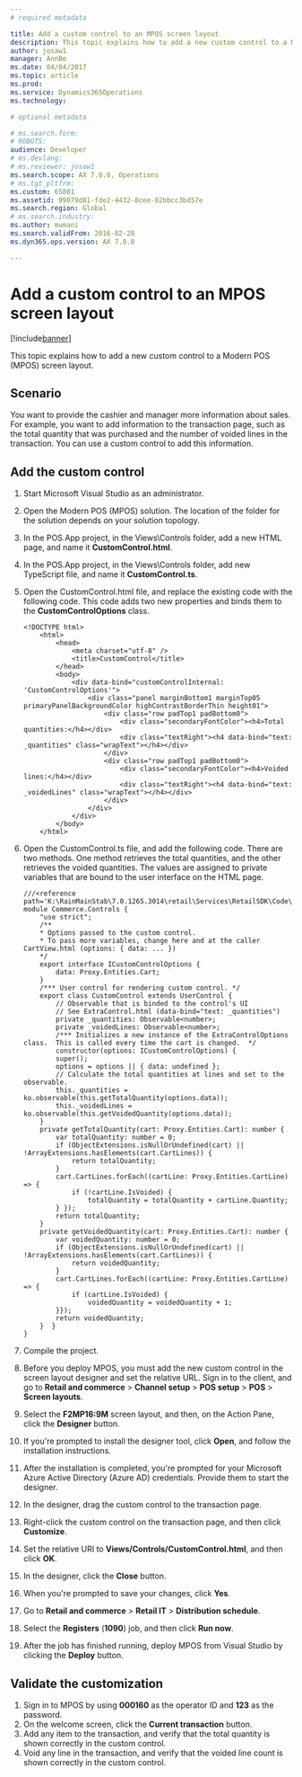 ```yaml
---
# required metadata

title: Add a custom control to an MPOS screen layout
description: This topic explains how to add a new custom control to a Modern POS (MPOS) screen layout.
author: josaw1
manager: AnnBe
ms.date: 04/04/2017
ms.topic: article
ms.prod: 
ms.service: Dynamics365Operations
ms.technology: 

# optional metadata

# ms.search.form: 
# ROBOTS: 
audience: Developer
# ms.devlang: 
# ms.reviewer: josaw1
ms.search.scope: AX 7.0.0, Operations
# ms.tgt_pltfrm: 
ms.custom: 65801
ms.assetid: 99079d81-fde2-4432-8cee-82bbcc3bd57e
ms.search.region: Global
# ms.search.industry: 
ms.author: mumani
ms.search.validFrom: 2016-02-28
ms.dyn365.ops.version: AX 7.0.0

---
```


# Add a custom control to an MPOS screen layout

[!include[banner](../includes/banner.md)]


This topic explains how to add a new custom control to a Modern POS (MPOS) screen layout.

Scenario
--------

You want to provide the cashier and manager more information about sales. For example, you want to add information to the transaction page, such as the total quantity that was purchased and the number of voided lines in the transaction. You can use a custom control to add this information.

## Add the custom control
1.  Start Microsoft Visual Studio as an administrator.
2.  Open the Modern POS (MPOS) solution. The location of the folder for the solution depends on your solution topology.
3.  In the POS.App project, in the Views\\Controls folder, add a new HTML page, and name it **CustomControl.html**.
4.  In the POS.App project, in the Views\\Controls folder, add new TypeScript file, and name it **CustomControl.ts**.
5.  Open the CustomControl.html file, and replace the existing code with the following code. This code adds two new properties and binds them to the **CustomControlOptions** class.

        <!DOCTYPE html>
            <html>
                <head>
                    <meta charset="utf-8" />
                    <title>CustomControl</title>
                </head>
                <body>
                    <div data-bind="customControlInternal: 'CustomControlOptions'">
                        <div class="panel marginBottom1 marginTop05 primaryPanelBackgroundColor highContrastBorderThin height01">
                            <div class="row padTop1 padBottom0">
                                <div class="secondaryFontColor"><h4>Total quantities:</h4></div>
                                <div class="textRight"><h4 data-bind="text: _quantities" class="wrapText"></h4></div>
                            </div>
                            <div class="row padTop1 padBottom0">
                                <div class="secondaryFontColor"><h4>Voided lines:</h4></div>
                                <div class="textRight"><h4 data-bind="text: _voidedLines" class="wrapText"></h4></div>
                            </div>
                        </div>
                    </div>
                </body>
            </html>

6.  Open the CustomControl.ts file, and add the following code. There are two methods. One method retrieves the total quantities, and the other retrieves the voided quantities. The values are assigned to private variables that are bound to the user interface on the HTML page.

        ///<reference path='K:\RainMainStab\7.0.1265.3014\retail\Services\RetailSDK\Code\POS\SharedApp\Views\Controls\UserControl.ts'/>
        module Commerce.Controls {
            "use strict";
            /**
            * Options passed to the custom control.
            * To pass more variables, change here and at the caller CartView.html (options: { data: ... })
            */
            export interface ICustomControlOptions {
                data: Proxy.Entities.Cart;
            }
            /*** User control for rendering custom control. */
            export class CustomControl extends UserControl {
                // Observable that is binded to the control's UI
                // See ExtraControl.html (data-bind="text: _quantities")
                private _quantities: Observable<number>;
                private _voidedLines: Observable<number>;
                /*** Initializes a new instance of the ExtraControlOptions class.  This is called every time the cart is changed.  */
                constructor(options: ICustomControlOptions) {
                super();
                options = options || { data: undefined };
                // Calculate the total quantities at lines and set to the observable.
                this._quantities = ko.observable(this.getTotalQuantity(options.data));
                this._voidedLines = ko.observable(this.getVoidedQuantity(options.data));
            }
            private getTotalQuantity(cart: Proxy.Entities.Cart): number {
                var totalQuantity: number = 0;
                if (ObjectExtensions.isNullOrUndefined(cart) || !ArrayExtensions.hasElements(cart.CartLines)) {
                    return totalQuantity;
                }
                cart.CartLines.forEach((cartLine: Proxy.Entities.CartLine) => {
                    if (!cartLine.IsVoided) {
                        totalQuantity = totalQuantity + cartLine.Quantity;
                } });
                return totalQuantity;
            }
            private getVoidedQuantity(cart: Proxy.Entities.Cart): number {
                var voidedQuantity: number = 0;
                if (ObjectExtensions.isNullOrUndefined(cart) || !ArrayExtensions.hasElements(cart.CartLines)) {
                    return voidedQuantity;
                }
                cart.CartLines.forEach((cartLine: Proxy.Entities.CartLine) => {
                    if (cartLine.IsVoided) {
                        voidedQuantity = voidedQuantity + 1;
                }});
                return voidedQuantity;
            }  }
        }

7.  Compile the project.
8.  Before you deploy MPOS, you must add the new custom control in the screen layout designer and set the relative URL. Sign in to the client, and go to **Retail and commerce** &gt; **Channel setup** &gt; **POS setup** &gt; **POS** &gt; **Screen layouts**.
9.  Select the **F2MP16:9M** screen layout, and then, on the Action Pane, click the **Designer** button.
10. If you're prompted to install the designer tool, click **Open**, and follow the installation instructions.
11. After the installation is completed, you're prompted for your Microsoft Azure Active Directory (Azure AD) credentials. Provide them to start the designer.
12. In the designer, drag the custom control to the transaction page.
13. Right-click the custom control on the transaction page, and then click **Customize**.
14. Set the relative URI to **Views/Controls/CustomControl.html**, and then click **OK**.
15. In the designer, click the **Close** button.
16. When you're prompted to save your changes, click **Yes**.
17. Go to **Retail and commerce** &gt; **Retail IT** &gt; **Distribution schedule**.
18. Select the **Registers** (**1090**) job, and then click **Run now**.
19. After the job has finished running, deploy MPOS from Visual Studio by clicking the **Deploy** button.

## Validate the customization
1.  Sign in to MPOS by using **000160** as the operator ID and **123** as the password.
2.  On the welcome screen, click the **Current transaction** button.
3.  Add any item to the transaction, and verify that the total quantity is shown correctly in the custom control.
4.  Void any line in the transaction, and verify that the voided line count is shown correctly in the custom control.




